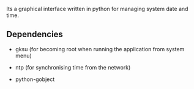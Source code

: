 Its a graphical interface written in python for managing system date and time.

## Dependencies

* gksu (for becoming root when running the application from system menu)

* ntp (for synchronising time from the network)

* python-gobject

